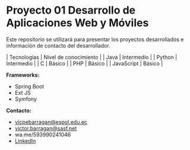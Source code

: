 # Proyecto 01 Desarrollo de Aplicaciones Web y Móviles

Este repositorio se utilizará para presentar los proyectos desarrollados e información de contacto del desarrollador.

| Tecnologías | Nivel de conocimiento |
| Java | Intermedio |
| Python | Intermedio |
| C | Básico |
| PHP | Básico |
| JavaScript | Básico |

**Frameworks:**

- Spring Boot
- Ext JS
- Symfony


**Contacto:**

- vicpebarragan@espol.edu.ec
- victor.barragan@sasf.net
- wa.me/593990241046
- [LinkedIn](https://linkedin.com)
